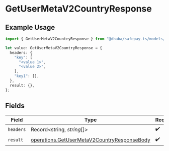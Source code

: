 # GetUserMetaV2CountryResponse

## Example Usage

```typescript
import { GetUserMetaV2CountryResponse } from "@dhaba/safepay-ts/models/operations";

let value: GetUserMetaV2CountryResponse = {
  headers: {
    "key": [
      "<value 1>",
      "<value 2>",
    ],
    "key1": [],
  },
  result: {},
};
```

## Fields

| Field                                                                                                      | Type                                                                                                       | Required                                                                                                   | Description                                                                                                |
| ---------------------------------------------------------------------------------------------------------- | ---------------------------------------------------------------------------------------------------------- | ---------------------------------------------------------------------------------------------------------- | ---------------------------------------------------------------------------------------------------------- |
| `headers`                                                                                                  | Record<string, *string*[]>                                                                                 | :heavy_check_mark:                                                                                         | N/A                                                                                                        |
| `result`                                                                                                   | [operations.GetUserMetaV2CountryResponseBody](../../models/operations/getusermetav2countryresponsebody.md) | :heavy_check_mark:                                                                                         | N/A                                                                                                        |